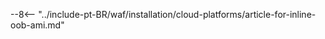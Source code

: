 [link-ssh-keys]:            https://docs.aws.amazon.com/AWSEC2/latest/UserGuide/get-set-up-for-amazon-ec2.html#create-a-key-pair
[link-sg]:                  https://docs.aws.amazon.com/en_us/AWSEC2/latest/UserGuide/get-set-up-for-amazon-ec2.html#create-a-base-security-group
[link-launch-instance]:     https://docs.aws.amazon.com/AWSEC2/latest/UserGuide/EC2_GetStarted.html#ec2-launch-instance

[anchor1]:      #2-create-a-security-group
[anchor2]:      #1-create-a-pair-of-ssh-keys-in-aws

[img-create-sg]:                ../../../images/installation-ami/common/create_sg.png
[versioning-policy]:            ../../../updating-migrating/versioning-policy.md#version-list
[img-wl-console-users]:         ../../../images/check-user-no-2fa.png
[img-create-wallarm-node]:      ../../../images/user-guides/nodes/create-cloud-node.png
[deployment-platform-docs]:     ../../../installation/supported-deployment-options.md
[node-token]:                       ../../../quickstart/getting-started.md#deploy-the-wallarm-filtering-node
[api-token]:                        ../../../user-guides/settings/api-tokens.md
[wallarm-token-types]:              ../../../user-guides/nodes/nodes.md#api-and-node-tokens-for-node-creation
[platform]:                         ../../../installation/supported-deployment-options.md
[ptrav-attack-docs]:                ../../../attacks-vulns-list.md#path-traversal
[attacks-in-ui-image]:              ../../../images/admin-guides/test-attacks-quickstart.png
[wallarm-nginx-directives]:         ../../../admin-en/configure-parameters-en.md
[autoscaling-docs]:                 ../../../admin-en/installation-guides/amazon-cloud/autoscaling-overview.md
[real-ip-docs]:                     ../../../admin-en/using-proxy-or-balancer-en.md
[allocate-memory-docs]:             ../../../admin-en/configuration-guides/allocate-resources-for-node.md
[limiting-request-processing]:      ../../../user-guides/rules/configure-overlimit-res-detection.md
[logs-docs]:                        ../../../admin-en/configure-logging.md
[oob-advantages-limitations]:       ../../oob/overview.md#advantages-and-limitations
[wallarm-mode]:                     ../../../admin-en/configure-wallarm-mode.md
[inline-docs]:                      ../../inline/overview.md
[oob-docs]:                         ../../oob/overview.md
[wallarm-api-via-proxy]:            ../../../admin-en/configuration-guides/access-to-wallarm-api-via-proxy.md
[web-server-mirroring-examples]:    ../../oob/web-server-mirroring/overview.md#examples-of-web-server-configuration-for-traffic-mirroring
[img-grouped-nodes]:                ../../../images/user-guides/nodes/grouped-nodes.png

--8<-- "../include-pt-BR/waf/installation/cloud-platforms/article-for-inline-oob-ami.md"